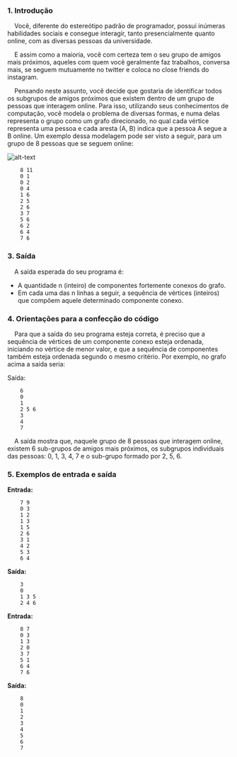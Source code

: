 ### 1. Introdução
&nbsp;&nbsp;&nbsp;&nbsp;Você, diferente do estereótipo padrão de programador, possui inúmeras
habilidades sociais e consegue interagir, tanto presencialmente quanto online, com
as diversas pessoas da universidade.

&nbsp;&nbsp;&nbsp;&nbsp;E assim como a maioria, você com certeza
tem o seu grupo de amigos mais próximos, aqueles com quem você geralmente faz
trabalhos, conversa mais, se seguem mutuamente no twitter e coloca no close
friends do instagram.

&nbsp;&nbsp;&nbsp;&nbsp;Pensando neste assunto, você decide que gostaria de identificar todos os
subgrupos de amigos próximos que existem dentro de um grupo de pessoas que
interagem online. Para isso, utilizando seus conhecimentos de computação, você
modela o problema de diversas formas, e numa delas representa o grupo como um
grafo direcionado, no qual cada vértice representa uma pessoa e cada aresta (A, B)
indica que a pessoa A segue a B online. Um exemplo dessa modelagem pode ser
visto a seguir, para um grupo de 8 pessoas que se seguem online:

![alt-text]()


        8 11
        0 1
        0 2
        0 4
        1 6
        2 5
        2 6
        3 7
        5 6
        6 2
        6 4
        7 6

### 3. Saída

&nbsp;&nbsp;&nbsp;&nbsp;A saída esperada do seu programa é:
* A quantidade n (inteiro) de componentes fortemente conexos do grafo.
* Em cada uma das n linhas a seguir, a sequência de vértices (inteiros) que
compõem aquele determinado componente conexo.

### 4. Orientações para a confecção do código
&nbsp;&nbsp;&nbsp;&nbsp;Para que a saída do seu programa esteja correta, é preciso que a sequência
de vértices de um componente conexo esteja ordenada, iniciando no vértice de
menor valor, e que a sequência de componentes também esteja ordenada segundo
o mesmo critério. Por exemplo, no grafo acima a saída seria:

Saída:

        6
        0
        1
        2 5 6
        3
        4
        7

&nbsp;&nbsp;&nbsp;&nbsp;A saída mostra que, naquele grupo de 8 pessoas que interagem online,
existem 6 sub-grupos de amigos mais próximos, os subgrupos individuais das
pessoas: 0, 1, 3, 4, 7 e o sub-grupo formado por 2, 5, 6.

### 5. Exemplos de entrada e saída

__Entrada:__

        7 9
        0 3
        1 2
        1 3
        1 5
        2 6
        3 1
        4 2
        5 3
        6 4

__Saída:__

        3
        0
        1 3 5
        2 4 6 


__Entrada:__

        8 7
        0 3
        1 3
        2 0
        3 7
        5 1
        6 4
        7 6

__Saída:__

        8
        0
        1
        2
        3
        4
        5
        6
        7